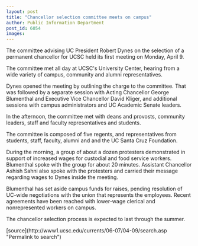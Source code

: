 ```yaml
---
layout: post
title: "Chancellor selection committee meets on campus"
author: Public Information Department
post_id: 6054
images:
---
```


<a name="content" id="content"></a>
<p>
  The committee advising UC President Robert Dynes on the selection of a permanent chancellor for UCSC held its first meeting on Monday, April 9.
</p>
<p>
  The committee met all day at UCSC's University Center, hearing from a wide variety of campus, community and alumni representatives.
</p>
<p>
  Dynes opened the meeting by outlining the charge to the committee. That was followed by a separate session with Acting Chancellor George Blumenthal and Executive Vice Chancellor David Kliger, and additional sessions with campus administrators and UC Academic Senate leaders.
</p>
<p>
  In the afternoon, the committee met with deans and provosts, community leaders, staff and faculty representatives and students.
</p>
<p>
  The committee is composed of five regents, and representatives from students, staff, faculty, alumni and and the UC Santa Cruz Foundation.
</p>
<p>
  During the morning, a group of about a dozen protesters demonstrated in support of increased wages for custodial and food service workers. Blumenthal spoke with the group for about 20 minutes. Assistant Chancellor Ashish Sahni also spoke with the protesters and carried their message regarding wages to Dynes inside the meeting.
</p>
<p>
  Blumenthal has set aside campus funds for raises, pending resolution of UC-wide negotiations with the union that represents the employees. Recent agreements have been reached with lower-wage clerical and nonrepresented workers on campus.
</p>
<p>
  The chancellor selection process is expected to last through the summer.<br>
</p>
[source](http://www1.ucsc.edu/currents/06-07/04-09/search.asp "Permalink to search")
